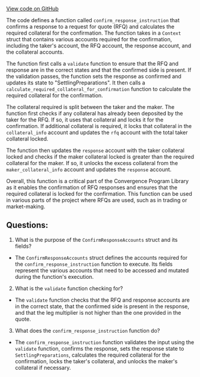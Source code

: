 [View code on GitHub](https://github.com/convergence-rfq/convergence-program-library/rfq/program/src/instructions/rfq/confirm_response.rs)

The code defines a function called `confirm_response_instruction` that confirms a response to a request for quote (RFQ) and calculates the required collateral for the confirmation. The function takes in a `Context` struct that contains various accounts required for the confirmation, including the taker's account, the RFQ account, the response account, and the collateral accounts.

The function first calls a `validate` function to ensure that the RFQ and response are in the correct states and that the confirmed side is present. If the validation passes, the function sets the response as confirmed and updates its state to "SettlingPreparations". It then calls a `calculate_required_collateral_for_confirmation` function to calculate the required collateral for the confirmation.

The collateral required is split between the taker and the maker. The function first checks if any collateral has already been deposited by the taker for the RFQ. If so, it uses that collateral and locks it for the confirmation. If additional collateral is required, it locks that collateral in the `collateral_info` account and updates the `rfq` account with the total taker collateral locked.

The function then updates the `response` account with the taker collateral locked and checks if the maker collateral locked is greater than the required collateral for the maker. If so, it unlocks the excess collateral from the `maker_collateral_info` account and updates the `response` account.

Overall, this function is a critical part of the Convergence Program Library as it enables the confirmation of RFQ responses and ensures that the required collateral is locked for the confirmation. This function can be used in various parts of the project where RFQs are used, such as in trading or market-making.
## Questions: 
 1. What is the purpose of the `ConfirmResponseAccounts` struct and its fields?
- The `ConfirmResponseAccounts` struct defines the accounts required for the `confirm_response_instruction` function to execute. Its fields represent the various accounts that need to be accessed and mutated during the function's execution.

2. What is the `validate` function checking for?
- The `validate` function checks that the RFQ and response accounts are in the correct state, that the confirmed side is present in the response, and that the leg multiplier is not higher than the one provided in the quote.

3. What does the `confirm_response_instruction` function do?
- The `confirm_response_instruction` function validates the input using the `validate` function, confirms the response, sets the response state to `SettlingPreparations`, calculates the required collateral for the confirmation, locks the taker's collateral, and unlocks the maker's collateral if necessary.